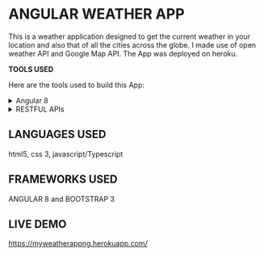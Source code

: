 # ANGULAR WEATHER APP

This is a weather application designed to get the current weather in your location and also that of all the cities across the globe. I made use of open weather API and Google Map API. The App was deployed on heroku.

**TOOLS USED**

Here are the tools used to build this App:

<details>
    <summary>Angular 8 </summary>
    <p>Angular 8</p>
</details>
<details>
    <summary>RESTFUL APIs </summary>
    <p>1. Open weather API</p>
    <p>2. Angular Google Map(@agm/core)</p>
</details>


## LANGUAGES USED

html5, css 3, javascript/Typescript

## FRAMEWORKS USED

ANGULAR 8 and BOOTSTRAP 3

## LIVE DEMO

https://myweatherappng.herokuapp.com/